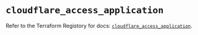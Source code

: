 # `cloudflare_access_application`

Refer to the Terraform Registory for docs: [`cloudflare_access_application`](https://www.terraform.io/docs/providers/cloudflare/r/access_application).
